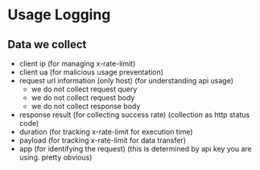 # Usage Logging

## Data we collect

- client ip (for managing x-rate-limit)
- client ua (for malicious usage preventation)
- request url information (only host) (for understanding api usage)
    - we do not collect request query
    - we do not collect request body
    - we do not collect response body
- response result (for collecting success rate) (collection as http status code)
- duration (for tracking x-rate-limit for execution time)
- payload (for tracking x-rate-limit for data transfer)
- app (for identifying the request) (this is determined by api key you are using. pretty obvious)